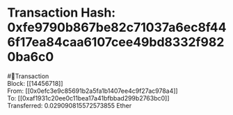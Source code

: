 
Transaction Hash: 0xfe9790b867be82c71037a6ec8f446f17ea84caa6107cee49bd8332f9820ba6c0
====================================================================================
  
#💸Transaction  
Block: [[14456718]]  
From: [[0x0efc3e9c85691b2a5fa1b1407ee4c9f27ac978a4]]  
To: [[0xaf1931c20ee0c11bea17a41bfbbad299b2763bc0]]  
Transferred: 0.029090815572573855 Ether